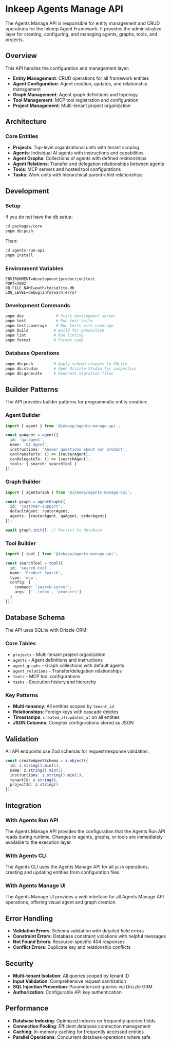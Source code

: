 # Inkeep Agents Manage API

The Agents Manage API is responsible for entity management and CRUD operations for the Inkeep Agent Framework. It provides the administrative layer for creating, configuring, and managing agents, graphs, tools, and projects.

## Overview

This API handles the configuration and management layer:
- **Entity Management**: CRUD operations for all framework entities
- **Agent Configuration**: Agent creation, updates, and relationship management  
- **Graph Management**: Agent graph definitions and topology
- **Tool Management**: MCP tool registration and configuration
- **Project Management**: Multi-tenant project organization

## Architecture

### Core Entities

- **Projects**: Top-level organizational units with tenant scoping
- **Agents**: Individual AI agents with instructions and capabilities
- **Agent Graphs**: Collections of agents with defined relationships
- **Agent Relations**: Transfer and delegation relationships between agents
- **Tools**: MCP servers and hosted tool configurations
- **Tasks**: Work units with hierarchical parent-child relationships

## Development

### Setup

If you do not have the db setup:

```bash
cd packages/core
pnpm db:push
```

Then:

```bash
cd agents-run-api
pnpm install
```

### Environment Variables
```env
ENVIRONMENT=development|production|test
PORT=3002
DB_FILE_NAME=path/to/sqlite.db
LOG_LEVEL=debug|info|warn|error
```

### Development Commands
```bash
pnpm dev              # Start development server
pnpm test             # Run test suite
pnpm test:coverage    # Run tests with coverage
pnpm build           # Build for production
pnpm lint            # Run linting
pnpm format          # Format code
```

### Database Operations
```bash
pnpm db:push         # Apply schema changes to SQLite
pnpm db:studio       # Open Drizzle Studio for inspection
pnpm db:generate     # Generate migration files
```

## Builder Patterns

The API provides builder patterns for programmatic entity creation:

### Agent Builder
```typescript
import { agent } from '@inkeep/agents-manage-api';

const qaAgent = agent({
  id: 'qa-agent',
  name: 'QA Agent',
  instructions: 'Answer questions about our product',
  canTransferTo: () => [routerAgent],
  canDelegateTo: () => [searchAgent],
  tools: { search: searchTool }
});
```

### Graph Builder
```typescript
import { agentGraph } from '@inkeep/agents-manage-api';

const graph = agentGraph({
  id: 'customer-support',
  defaultAgent: routerAgent,
  agents: [routerAgent, qaAgent, orderAgent]
});

await graph.init(); // Persist to database
```

### Tool Builder
```typescript
import { tool } from '@inkeep/agents-manage-api';

const searchTool = tool({
  id: 'search-tool',
  name: 'Product Search',
  type: 'mcp',
  config: {
    command: 'search-server',
    args: ['--index', 'products']
  }
});
```

## Database Schema

The API uses SQLite with Drizzle ORM:

### Core Tables
- `projects` - Multi-tenant project organization
- `agents` - Agent definitions and instructions
- `agent_graphs` - Graph collections with default agents
- `agent_relations` - Transfer/delegation relationships
- `tools` - MCP tool configurations
- `tasks` - Execution history and hierarchy

### Key Patterns
- **Multi-tenancy**: All entities scoped by `tenant_id`
- **Relationships**: Foreign keys with cascade deletes
- **Timestamps**: `created_at`/`updated_at` on all entities
- **JSON Columns**: Complex configurations stored as JSON

## Validation

All API endpoints use Zod schemas for request/response validation:

```typescript
const createAgentSchema = z.object({
  id: z.string().min(1),
  name: z.string().min(1), 
  instructions: z.string().min(1),
  tenantId: z.string(),
  projectId: z.string()
});
```

## Integration

### With Agents Run API
The Agents Manage API provides the configuration that the Agents Run API reads during runtime. Changes to agents, graphs, or tools are immediately available to the execution layer.

### With Agents CLI
The Agents CLI uses the Agents Manage API for all `push` operations, creating and updating entities from configuration files.

### With Agents Manage UI
The Agents Manage UI provides a web interface for all Agents Manage API operations, offering visual agent and graph creation.

## Error Handling

- **Validation Errors**: Schema validation with detailed field errors
- **Constraint Errors**: Database constraint violations with helpful messages
- **Not Found Errors**: Resource-specific 404 responses
- **Conflict Errors**: Duplicate key and relationship conflicts

## Security

- **Multi-tenant Isolation**: All queries scoped by tenant ID
- **Input Validation**: Comprehensive request sanitization
- **SQL Injection Prevention**: Parameterized queries via Drizzle ORM
- **Authorization**: Configurable API key authentication

## Performance

- **Database Indexing**: Optimized indexes on frequently queried fields
- **Connection Pooling**: Efficient database connection management
- **Caching**: In-memory caching for frequently accessed entities
- **Parallel Operations**: Concurrent database operations where safe
